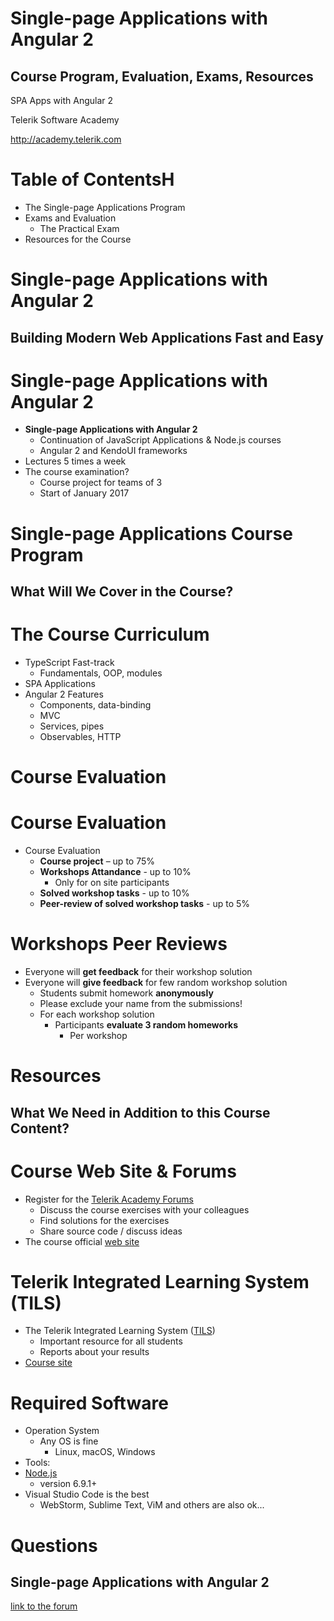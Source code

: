 <!-- section start -->
<!-- attr: { id:'title', class:'slide-title', hasScriptWrapper:true } -->
# Single-page Applications with Angular 2
##  Course Program, Evaluation, Exams, Resources

<div class="signature">
    <p class="signature-course">SPA Apps with Angular 2</p>
    <p class="signature-initiative">Telerik Software Academy</p>
    <a href="http://academy.telerik.com" class="signature-link">http://academy.telerik.com</a>
</div>

<!-- section start -->
<!-- attr: { id:'table-of-contents' } -->
# Table of ContentsH
- The Single-page Applications Program
- Exams and Evaluation
  - The Practical Exam
- Resources for the Course

<!-- section start -->
<!-- attr: { class:'slide-section', id:'coming-next' } -->
# Single-page Applications with Angular 2
## Building Modern Web Applications Fast and Easy

<!-- attr: { hasScriptWrapper:true, style:'font-size:0.9em' } -->
# Single-page Applications with Angular 2
- **Single-page Applications with Angular 2**
  - Continuation of JavaScript Applications & Node.js courses
  - Angular 2 and KendoUI frameworks
- Lectures 5 times a week
- The course examination?
  - Course project for teams of 3
  - Start of January 2017

<!-- section start -->
<!-- attr: {class: 'slide-section', id: 'spa-program'} -->
# Single-page Applications Course Program
## What Will We Cover in the Course?

# The Course Curriculum

- TypeScript Fast-track
  - Fundamentals, OOP, modules
- SPA Applications
- Angular 2 Features
  - Components, data-binding
  - MVC
  - Services, pipes
  - Observables, HTTP

<!-- section start -->
<!-- attr: {id: 'evaluation', class: 'slide-section'} -->
# Course Evaluation

<!-- attr: { style:'font-size:0.9em' } -->
# Course Evaluation
- Course Evaluation
  - **Course project** – up to 75%
  - **Workshops Attandance** - up to 10%
    - Only for on site participants
  - **Solved workshop tasks** - up to 10%
  - **Peer-review of solved workshop tasks** - up to 5%

# Workshops Peer Reviews
- Everyone will **get feedback** for their workshop solution
- Everyone will **give feedback** for few random workshop solution
  - Students submit homework **anonymously**
  - Please exclude your name from the submissions!
  - For each workshop solution
    - Participants **evaluate 3 random homeworks**
      - Per workshop

<!-- section start -->
<!-- attr: { id:'resources', class:'slide-section' } -->
# Resources
## What We Need in Addition to this Course Content?

# Course Web Site & Forums
- Register for the [Telerik Academy Forums](http://telerikacademy.com/Forum/Category/59/javascript-frameworks)
  - Discuss the course exercises with your colleagues
  - Find solutions for the exercises
  - Share source code / discuss ideas
- The course official [web site](http://telerikacademy.com/Forum/Category/59/javascript-frameworks)

# Telerik Integrated Learning System (TILS)
- The Telerik Integrated Learning System ([TILS](http://www.telerikacademy.com))
  - Important resource for all students
  -  Reports about your results
- [Course site](http://telerikacademy.com/Courses/Courses/Details/391)


# Required Software
- Operation System
  - Any OS is fine
    - Linux, macOS, Windows
-   Tools:
  - [Node.js](http://nodejs.org)
      - version 6.9.1+
  - Visual Studio Code is the best
      - WebStorm, Sublime Text, ViM and others are also ok...

<!-- section start -->
<!-- attr: { id:'questions', class:'slide-section' } -->
# Questions
## Single-page Applications with Angular 2
[link to the forum](http://telerikacademy.com/Forum/Category/59/javascript-frameworks)
